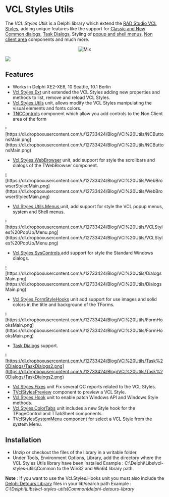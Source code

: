 # VCL Styles Utils #

The *VCL Styles Utils* is a Delphi library which extend the [RAD Studio VCL Styles](http://docwiki.embarcadero.com/RADStudio/en/VCL_Styles_Overview), adding unique features like the support for [Classic and New Common dialogs](https://github.com/RRUZ/vcl-styles-utils/wiki/VclStylesSysControls), [Task Dialogs](https://github.com/RRUZ/vcl-styles-utils/wiki/VCLStylesUxTheme), Styling of [popup and shell menus](https://github.com/RRUZ/vcl-styles-utils/wiki/VCLStylesMenus), [Non client area](https://github.com/RRUZ/vcl-styles-utils/wiki/VclStylesNC) components and much more. 

<p align="center">
  <img src="https://dl.dropboxusercontent.com/u/12733424/Blog/VCl%20Utils/Images%20New%20Dialogs/Mix6.png" alt="Mix" title="TOpenDialog using the Glow Vcl Style and the Vcl Styles Utils project running on Windows 10"/>
</p>

[![](https://theroadtodelphi.files.wordpress.com/2014/07/followrruz.png)](https://twitter.com/RRUZ)

## Features ##
<ul>
 <li>Works in Delphi XE2-XE8, 10 Seattle, 10.1 Berlin</li>
 <li><a href='https://github.com/RRUZ/vcl-styles-utils/wiki/VclStylesExt'>Vcl.Styles.Ext</a> unit extended the VCL Styles adding new properties and methods to list, remove and reload VCL Styles.</li>
 <li><a href='https://github.com/RRUZ/vcl-styles-utils/wiki/VclStylesUtils'>Vcl.Styles.Utils</a> unit, allows modify the VCL Styles manipulating the visual elements and fonts colors.</li>
 <li><a href='https://github.com/RRUZ/vcl-styles-utils/wiki/VclStylesNC'>TNCControls</a> component which allow you add controls to the Non Client area of the form</li>
</ul> 
![https://dl.dropboxusercontent.com/u/12733424/Blog/VCl%20Utils/NCButtonsMain.png](https://dl.dropboxusercontent.com/u/12733424/Blog/VCl%20Utils/NCButtonsMain.png)

<ul>
 <li><a href='https://github.com/RRUZ/vcl-styles-utils/wiki/VclStylesWebBrowser'> Vcl.Styles.WebBrowser</a> unit, add support for style the scrollbars and dialogs of the TWebBrowser component.</li>
</ul>  
![https://dl.dropboxusercontent.com/u/12733424/Blog/VCl%20Utils/WebBrowserStyledMain.png](https://dl.dropboxusercontent.com/u/12733424/Blog/VCl%20Utils/WebBrowserStyledMain.png)
<ul>
 <li><a href='https://github.com/RRUZ/vcl-styles-utils/wiki/VCLStylesMenus'>Vcl.Styles.Utils.Menus </a> unit, add support for style the VCL popup menus, system and Shell menus.</li>
</ul> 
![https://dl.dropboxusercontent.com/u/12733424/Blog/VCl%20Utils/VCLStyles%20PopUp/Menu.png](https://dl.dropboxusercontent.com/u/12733424/Blog/VCl%20Utils/VCLStyles%20PopUp/Menu.png)
<ul>
 <li><a href='https://github.com/RRUZ/vcl-styles-utils/wiki/VclStylesSysControls'>Vcl.Styles.SysControls </a> add support for style the Standard Windows dialogs.</li>
</ul>  
![https://dl.dropboxusercontent.com/u/12733424/Blog/VCl%20Utils/DialogsMain.png](https://dl.dropboxusercontent.com/u/12733424/Blog/VCl%20Utils/DialogsMain.png)
<ul>
 <li><a href='https://github.com/RRUZ/vcl-styles-utils/wiki/VclStylesFormStyleHooks'>Vcl.Styles.FormStyleHooks</a> unit add support for use images and solid colors in the title and background of the TForms.</li>
</ul>   
 ![https://dl.dropboxusercontent.com/u/12733424/Blog/VCl%20Utils/FormHooksMain.png](https://dl.dropboxusercontent.com/u/12733424/Blog/VCl%20Utils/FormHooksMain.png)
<ul>
 <li><a href='https://github.com/RRUZ/vcl-styles-utils/wiki/VCLStylesUxTheme'>Task Dialogs</a> support.</li>
</ul>
 
 ![https://dl.dropboxusercontent.com/u/12733424/Blog/VCl%20Utils/Task%20Dialogs/TaskDialogs2.png](https://dl.dropboxusercontent.com/u/12733424/Blog/VCl%20Utils/Task%20Dialogs/TaskDialogs2.png)

<ul>
 <li><a href='https://github.com/RRUZ/vcl-styles-utils/wiki/VclStylesFixes'>Vcl.Styles.Fixes</a> unit Fix several QC reports related to the VCL Styles.</li>
 <li><a href='https://github.com/RRUZ/vcl-styles-utils/wiki/VclStylesPreview'>TVclStylesPreview</a> component to preview a VCL Style.</li>
 <li><a href='https://github.com/RRUZ/vcl-styles-utils/wiki/VclStylesHook'>Vcl.Styles.Hook</a> unit to enable patch Windows API and Windows Style methods.</li>
 <li><a href='https://github.com/RRUZ/vcl-styles-utils/wiki/VclStylesColorTabs'>Vcl.Styles.ColorTabs</a> unit includes a new Style hook for the TPageControl and TTabSheet components.</li>
 <li><a href='https://github.com/RRUZ/vcl-styles-utils/wiki/TVclStylesSystemMenu'>TVclStylesSystemMenu</a> component for select a VCL Style from the system Menu.</li>
</ul>

## Installation ##

<ul>
 <li>Unzip or checkout the files of the library in a writable folder.</li>
 <li>Under Tools, Environment Options, Library, add the directory where the VCL Styles Utils library have been installed Example : C:\Delphi\Libs\vcl-styles-utils\Common to the Win32 and Win64 library path.
</li>
</ul>

**Note** : If you want to use the Vcl.Styles.Hooks unit you must also include the [Delphi Detours Library](https://github.com/MahdiSafsafi/delphi-detours-library) files in your lib/search path Example : *C:\Delphi\Libs\vcl-styles-utils\Common\delphi-detours-library*

